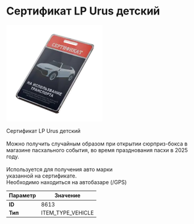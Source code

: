 # Сертификат LP Urus детский

![Item Image](../img/8613.webp?raw=true)

Сертификат LP Urus детский<br><br>Можно получить случайным образом при открытии сюрприз-бокса в<br>магазине пасхального события, во время празднования пасхи в 2025 году.<br><br>Используется для получения авто марки <br>указанной на сертификате.<br>Необходимо находиться на автобазаре (/GPS)


| Параметр | Значение |
|----------|----------|
| **ID** | 8613 |
| **Тип** | ITEM_TYPE_VEHICLE |

